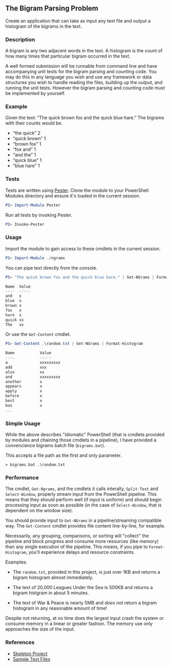 ## The Bigram Parsing Problem

Create an application that can take as input any text file and output a
histogram of the bigrams in the text.

### Description

A bigram is any two adjacent words in the text. A histogram is the count of how
many times that particular bigram occurred in the text.

A well formed submission will be runnable from command line and have
accompanying unit tests for the bigram parsing and counting code. You may do
this in any language you wish and use any framework or data structures you wish
to handle reading the files, building up the output, and running the unit
tests. However the bigram parsing and counting code must be implemented by
yourself.

### Example

Given the text: “The quick brown fox and the quick blue hare.” The bigrams with
their counts would be.

 * “the quick” 2
 * “quick brown” 1
 * “brown fox” 1
 * “fox and” 1
 * “and the” 1
 * “quick blue” 1
 * “blue hare” 1

### Tests

Tests are written using [Pester](https://github.com/pester/Pester). Clone the
module to your PowerShell Modules directory and ensure it's loaded in the
current session.

```powershell
PS> Import-Module Pester
```

Run all tests by invoking Pester.

```powershell
PS> Invoke-Pester
```

### Usage

Import the module to gain access to these cmdlets in the current session.

```powershell
PS> Import-Module ./ngrams
```

You can pipe text directly from the console.

```powershell
PS> "The quick brown fox and the quick blue hare." | Get-NGrams | Format-Histogram

Name  Value
----  -----
and   x
blue  x
brown x
fox   x
hare  x
quick xx
The   xx
```

Or use the `Get-Content` cmdlet.

```powershell
PS> Get-Content .\random.txt | Get-NGrams | Format-Histogram

Name           Value
----           -----
a              xxxxxxxxx
add            xxx
also           xx
and            xxxxxxxxx
another        x
appears        x
apply          x
before         x
best           x
box            x
...
```

### Simple Usage

While the above describes "idiomatic" PowerShell (that is cmdlets provided by
modules and chaining those cmdlets in a pipeline), I have provided a convencience
bigrams batch file (`bigrams.bat`).

This accepts a file path as the first and only parameter.

```
> bigrams.bat .\random.txt
```

### Performance

The cmdlet, `Get-Ngrams`, and the cmdlets it calls interally, `Split-Text`
and `Select-Window`, properly stream input from the PowerShell pipeline. This
means that they should perform well (if input is uniform) and should begin
processing input as soon as possible (in the case of `Select-Window`, that is
dependent on the window size).

You should provide input to `Get-NGrams` in a pipeline/streaming compatible way.
The `Get-Content` cmdlet provides file content line-by-line, for example.

Necessarily, any grouping, comparisons, or sorting will "collect" the pipeline
and block progress and consume more resources (like memory) than any single
execution of the pipeline. This means, if you pipe to `Format-Histogram`, you'll
experience delays and resource constraints.

Examples:

 * The `random.txt`, provided in this project, is just over 1KB and returns a
   bigram histogram almost immediately.

 * The text of 20,000 Leagues Under the Sea is 500KB and returns a bigram
   histgram in about 5 minutes.

 * The text of War & Peace is nearly 5MB and _does not_ return a bigram
   histogram in any reasonable amount of time!

Despite not returning, at no time does the largest input crash the system or 
consume memory in a linear or greater fashion. The memory use only approaches
the size of the input.

### References

 * [Skeleton Project](https://bitbucket.org/vaeinc/testenginterview/src)
 * [Sample Text Files](http://www.textfiles.com/etext/FICTION/)
